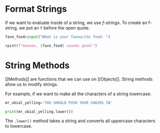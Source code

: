 # Format Strings

If we want to evaluate inside of a string, we use *f-strings*.
To create an f-string, we put an `f` before the open quote.

```python
fave_food=input("What is your favourite food: ")

rpint(f"Oooooo, {fave_food} sounds good!")
```
# String Methods

[[Methods]] are functions that we can use on [[Objects]].
String methods allow us to modify strings.

For example, if we want to make all the characters of a string lowercase:

```python
mr_ubial_yelling='YOU SHOULD PUSH YOUR CHAIRS IN'

print(mr_ubial_yelling.lower())
```

The `.lower()` method takes a string and converts all uppercase characters to lowercase.